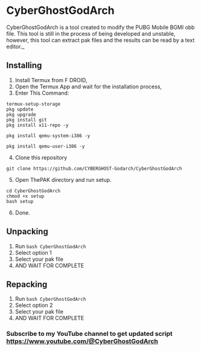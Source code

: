 # CyberGhostGodArch 
CyberGhostGodArch is a tool created to modify the PUBG Mobile  BGMI obb file. This tool is still in the process of being developed and unstable, however, this tool can extract pak files and the results can be read by a text editor._

## Installing
1. Install Termux from F DROID,
2. Open the Termux App and wait for the installation process,
3. Enter This Command:
```
termux-setup-storage
pkg update
pkg upgrade
pkg install git
pkg install x11-repo -y

pkg install qemu-system-i386 -y

pkg install qemu-user-i386 -y

```
4. Clone this repository
```
git clone https://github.com/CYBERGHOST-Godarch/CyberGhostGodArch
```
5. Open ThePAK directory and run setup.
```
cd CyberGhostGodArch
chmod +x setup
bash setup
```
6. Done.

## Unpacking
1. Run `bash CyberGhostGodArch`
2. Select option 1
3. Select your pak file
4. AND WAIT FOR COMPLETE 

## Repacking
1. Run `bash CyberGhostGodArch`
2. Select option 2
3. Select your pak file
4. AND WAIT FOR COMPLETE 

### Subscribe to my YouTube channel to get updated script https://www.youtube.com/@CyberGhostGodArch
